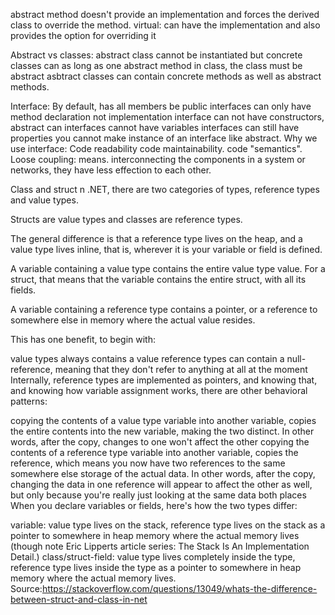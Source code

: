 abstract method doesn't provide an implementation and forces the derived class to override the method.
virtual: can have the implementation and also provides the option for overriding it

Abstract vs classes:
abstract class cannot be instantiated but concrete classes can
as long as one abstract method in class, the class must be abstract
asbtract classes can contain concrete methods as well as abstract methods.

Interface:
By default, has all members be public
interfaces can only have method declaration not implementation
interface can not have constructors, abstract can interfaces cannot have variables
interfaces can still have properties
you cannot make instance of an interface like abstract.
Why we use interface:
Code readability code maintainability. code "semantics".
Loose coupling:
means. interconnecting the components in a system or networks, they have less effection to each other.

Class and struct
n .NET, there are two categories of types, reference types and value types.

Structs are value types and classes are reference types.

The general difference is that a reference type lives on the heap, and a value type lives inline, that is, wherever it is your variable or field is defined.

A variable containing a value type contains the entire value type value. For a struct, that means that the variable contains the entire struct, with all its fields.

A variable containing a reference type contains a pointer, or a reference to somewhere else in memory where the actual value resides.

This has one benefit, to begin with:

value types always contains a value
reference types can contain a null-reference, meaning that they don't refer to anything at all at the moment
Internally, reference types are implemented as pointers, and knowing that, and knowing how variable assignment works, there are other behavioral patterns:

copying the contents of a value type variable into another variable, copies the entire contents into the new variable, making the two distinct. In other words, after the copy, changes to one won't affect the other
copying the contents of a reference type variable into another variable, copies the reference, which means you now have two references to the same somewhere else storage of the actual data. In other words, after the copy, changing the data in one reference will appear to affect the other as well, but only because you're really just looking at the same data both places
When you declare variables or fields, here's how the two types differ:

variable: value type lives on the stack, reference type lives on the stack as a pointer to somewhere in heap memory where the actual memory lives (though note Eric Lipperts article series: The Stack Is An Implementation Detail.)
class/struct-field: value type lives completely inside the type, reference type lives inside the type as a pointer to somewhere in heap memory where the actual memory lives.
Source:https://stackoverflow.com/questions/13049/whats-the-difference-between-struct-and-class-in-net